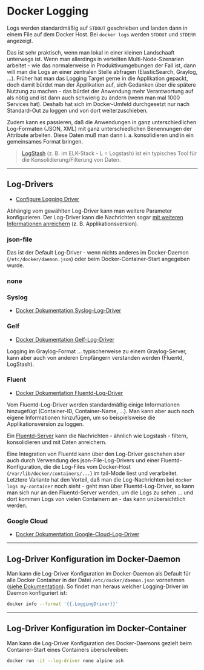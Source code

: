 # Docker Logging

Logs werden standardmäßig auf `STDOUT` geschrieben und landen dann in einem File auf dem Docker Host. Bei `docker logs` werden `STDOUT` und `STDERR` angezeigt.

Das ist sehr praktisch, wenn man lokal in einer kleinen Landschaaft unterwegs ist. Wenn man allerdings in verteilten Multi-Node-Szenarien arbeitet - wie das normalerweise in Produktivumgebungen der Fall ist, dann will man die Logs an einer zentralen Stelle abfragen (ElasticSearch, Graylog, ...). Früher hat man das Logging Target gerne in die Applikation gepackt, doch damit bürdet man der Applikation auf, sich Gedanken über die spätere Nutzung zu machen - das bürdet der Anwendung mehr Verantwortung auf als nötig und ist dann auch schwierig zu ändern (wenn man mal 1000 Services hat). Deshalb hat sich im Docker-Umfeld durchgesetzt nur nach Standard-Out zu loggen und von dort weiterzuschieben.

Zudem kann es passieren, daß die Anwendungen in ganz unterschiedlichen Log-Formaten (JSON, XML) mit ganz unterschiedlichen Benennungen der Attribute arbeiten. Diese Daten muß man dann i. a. konsolidieren und in ein gemeinsames Format bringen.

> [LogStash](https://www.elastic.co/products/logstash) (z. B. im ELK-Stack - L = Logstash) ist ein typisches Tool für die Konsolidierung/Filterung von Daten.

---

## Log-Drivers

* [Configure Logging Driver](https://docs.docker.com/config/containers/logging/configure/)

Abhängig vom gewählten Log-Driver kann man weitere Parameter konfigurieren. Der Log-Driver kann die Nachrichten sogar [mit weiteren Informationen anreichern](https://docs.docker.com/config/containers/logging/log_tags/) (z. B. Applikationsversion).

### json-file

Das ist der Default Log-Driver - wenn nichts anderes im Docker-Daemon (`/etc/docker/daemon.json`) oder beim Docker-Container-Start angegeben wurde.

### none

### Syslog

* [Docker Dokumentation Syslog-Log-Driver](https://docs.docker.com/config/containers/logging/syslog/)

### Gelf

* [Docker Dokumentation Gelf-Log-Driver](https://docs.docker.com/config/containers/logging/gelf/)

Logging im Graylog-Format ... typischerweise zu einem Graylog-Server, kann aber auch von anderen Empfängern verstanden werden (Fluentd, LogStash).

### Fluent

* [Docker Dokumentation Fluentd-Log-Driver](https://docs.docker.com/config/containers/logging/fluentd/)

Vom Fluentd-Log-Driver werden standardmäßig einige Informationen hinzugefügt (Container-ID, Container-Name, ...). Man kann aber auch noch eigene Informationen hinzufügen, um so beispielsweise die Applikationsversion zu loggen.

Ein [Fluentd-Server](fluentd.md) kann die Nachrichten - ähnlich wie Logstash - filtern, konsolidieren und mit Daten anreichern.

Eine Integration von Fluentd kann über den Log-Driver geschehen aber auch durch Verwendung des json-File-Log-Drivers und einer Fluentd-Konfiguration, die die Log-Files vom Docker-Host (`/var/lib/docker/containers/...`) im tail-Mode liest und verarbeitet. Letztere Variante hat den Vorteil, daß man die Log-Nachrichten bei `docker logs my-container` noch sieht - geht man über Fluentd-Log-Driver, so kann man sich nur an den Fluentd-Server wenden, um die Logs zu sehen ... und dort kommen Logs von vielen Containern an - das kann unübersichtlich werden.

### Google Cloud

* [Docker Dokumentation Google-Cloud-Log-Driver](https://docs.docker.com/config/containers/logging/gcplogs/)

---

## Log-Driver Konfiguration im Docker-Daemon

Man kann die Log-Driver Konfiguration im Docker-Daemon als Default für alle Docker Container in der Datei `/etc/docker/daemon.json` vornehmen ([siehe Dokumentation](https://docs.docker.com/config/containers/logging/configure/)). So findet man heraus welcher Logging-Driver im Daemon konfiguriert ist:

```bash
docker info --format '{{.LoggingDriver}}'
```

---

## Log-Driver Konfiguration im Docker-Container

Man kann die Log-Driver Konfiguration des Docker-Daemons gezielt beim Container-Start eines Containers überschreiben:

```bash
docker run -it --log-driver none alpine ash
```
